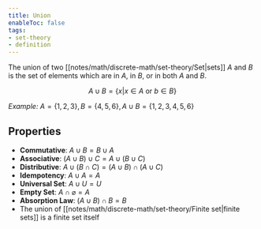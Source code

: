 ```yaml
---
title: Union
enableToc: false
tags: 
- set-theory
- definition
---
```

The union of two [[notes/math/discrete-math/set-theory/Set|sets]] $A$ and $B$ is the set of elements which are in $A$, in $B$, or in both $A$ and $B$.

$$ A \cup B = \{x | x \in A \text{ or } b \in B   \}$$

*Example:*
$A = \{1, 2, 3\}, B = \{4, 5 ,6\}, A \cup B = \{1,2,3,4,5,6\}$

## Properties

- **Commutative**:  $A \cup B = B \cup A$
- **Associative**: $(A \cup B) \cup C = A \cup (B \cup C)$
- **Distributive**:  $A \cup (B \cap C) = (A \cup B) \cap (A \cup C)$
- **Idempotency**:  $A \cup A = A$
- **Universal Set**:  $A \cup U = U$
- **Empty Set**: $A \cap \varnothing = A$
- **Absorption Law**: $(A \cup B) \cap B = B$
- The union of [[notes/math/discrete-math/set-theory/Finite set|finite sets]] is a finite set itself

